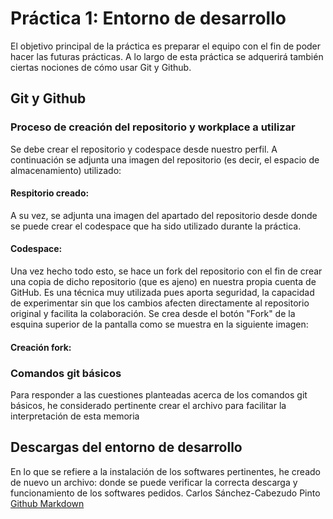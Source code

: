 # Práctica 1: Entorno de desarrollo

El objetivo principal de la práctica es preparar el equipo con el fin de poder hacer las futuras prácticas. A lo largo de esta práctica se adquerirá también ciertas nociones de cómo usar Git y Github.
## Git y Github
### Proceso de creación del repositorio y workplace a utilizar
Se debe crear el repositorio y codespace desde nuestro perfil. A continuación se adjunta una imagen del repositorio (es decir, el espacio de almacenamiento) utilizado:
#### Respitorio creado:

A su vez, se adjunta una imagen del apartado del repositorio desde donde se puede crear el codespace que ha sido utilizado durante la práctica.
#### Codespace:

Una vez hecho todo esto, se hace un fork del repositorio con el fin de crear una copia de dicho repositorio (que es ajeno) en nuestra propia cuenta de GitHub. Es una técnica muy utilizada pues aporta seguridad, la capacidad de experimentar sin que los cambios afecten directamente al repositorio original y facilita la colaboración. Se crea desde el botón "Fork" de la esquina superior de la pantalla como se muestra en la siguiente imagen:
#### Creación fork:


### Comandos git básicos
Para responder a las cuestiones planteadas acerca de los comandos git básicos, he considerado pertinente crear el archivo para facilitar la interpretación de esta memoria



## Descargas del entorno de desarrollo
En lo que se refiere a la instalación de los softwares pertinentes, he creado de nuevo un archivo: donde se puede verificar la correcta descarga y funcionamiento de los softwares pedidos.
Carlos Sánchez-Cabezudo Pinto
[Github Markdown](https://docs.github.com/es/get-started/writing-on-github/getting-started-with-writing-and-formatting-on-github/basic-writing-and-formatting-syntax)

